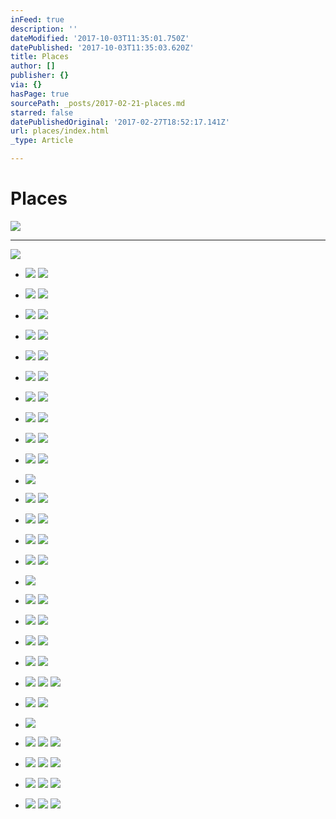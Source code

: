 ```yaml
---
inFeed: true
description: ''
dateModified: '2017-10-03T11:35:01.750Z'
datePublished: '2017-10-03T11:35:03.620Z'
title: Places
author: []
publisher: {}
via: {}
hasPage: true
sourcePath: _posts/2017-02-21-places.md
starred: false
datePublishedOriginal: '2017-02-27T18:52:17.141Z'
url: places/index.html
_type: Article

---
```

# Places
![](https://the-grid-user-content.s3-us-west-2.amazonaws.com/76d04a63-ef7c-4b54-b6b1-12c41afecfe5.jpg)

---

![](https://the-grid-user-content.s3-us-west-2.amazonaws.com/b55b9ca8-52bf-4343-96dc-d160ecd1f5da.jpg)

* ![](https://the-grid-user-content.s3-us-west-2.amazonaws.com/c867e1de-37d8-4fe6-b6dd-cf51aaac6a1b.jpg)
![](https://the-grid-user-content.s3-us-west-2.amazonaws.com/58c9cc58-8d27-4dfa-bbe8-3d7d7a9acd52.jpg)

* ![](https://the-grid-user-content.s3-us-west-2.amazonaws.com/05adbe10-656c-4ead-827b-5c3e0bb30fa5.jpg)
![](https://the-grid-user-content.s3-us-west-2.amazonaws.com/f4244896-3b11-4d45-9385-23d55f469256.jpg)

* ![](https://the-grid-user-content.s3-us-west-2.amazonaws.com/80c371c9-c6c7-4b28-8ea4-e48f7d1e6450.jpg)
![](https://the-grid-user-content.s3-us-west-2.amazonaws.com/f2d97d8c-86e7-4c3a-8da9-98f0d86fb3cc.jpg)

* ![](https://the-grid-user-content.s3-us-west-2.amazonaws.com/406e65a5-ae15-4393-96c1-74b2e2a4e368.jpg)
![](https://the-grid-user-content.s3-us-west-2.amazonaws.com/69b6dac4-925c-46ce-beb4-bb1728bccbe1.jpg)

* ![](https://the-grid-user-content.s3-us-west-2.amazonaws.com/8f3dd1b8-fa5e-4b50-9c4e-44e498700fab.jpg)
![](https://the-grid-user-content.s3-us-west-2.amazonaws.com/1d6476c0-9515-4055-ae6e-c3fcfcaae360.jpg)

* ![](https://the-grid-user-content.s3-us-west-2.amazonaws.com/c72ebffd-8437-4ed1-9407-96b85afd604f.jpg)
![](https://the-grid-user-content.s3-us-west-2.amazonaws.com/7da7a849-7604-48b6-aec9-743d9b70a8d6.jpg)

* ![](https://the-grid-user-content.s3-us-west-2.amazonaws.com/598f513d-7fc0-4a05-9a7f-7c639d796f5b.jpg)
![](https://the-grid-user-content.s3-us-west-2.amazonaws.com/34f76d26-d514-4b60-844e-ac7896dea35c.jpg)

* ![](https://the-grid-user-content.s3-us-west-2.amazonaws.com/d2087fad-6f4f-41ec-9477-0b70e66b6fee.jpg)
![](https://the-grid-user-content.s3-us-west-2.amazonaws.com/4b43f89e-a5b4-457e-bad3-31fa1094c558.jpg)

* ![](https://the-grid-user-content.s3-us-west-2.amazonaws.com/33044acc-aa2f-43fd-9190-bbf75ddbcbe8.jpg)
![](https://the-grid-user-content.s3-us-west-2.amazonaws.com/8096ce46-1995-4cba-a757-e7fe1a455fbd.jpg)

* ![](https://the-grid-user-content.s3-us-west-2.amazonaws.com/9d36b4da-de8e-4cca-971a-ebe2895c9b33.jpg)
![](https://the-grid-user-content.s3-us-west-2.amazonaws.com/fb0bb0c3-9844-494d-ada4-3f82d099a80f.jpg)

* ![](https://the-grid-user-content.s3-us-west-2.amazonaws.com/24ec9bdd-9136-4535-be45-385f2067feca.jpg)

* ![](https://the-grid-user-content.s3-us-west-2.amazonaws.com/e802f7a4-ea22-430b-b964-963bd6663ed4.jpg)
![](https://the-grid-user-content.s3-us-west-2.amazonaws.com/147e0d19-6bb1-4304-9cf1-69d6e11a3042.jpg)

* ![](https://the-grid-user-content.s3-us-west-2.amazonaws.com/5ff4c81f-1284-4ed2-b36f-496b6f03f15e.jpg)
![](https://the-grid-user-content.s3-us-west-2.amazonaws.com/62357824-5657-44b3-9f02-af5498790791.jpg)

* ![](https://the-grid-user-content.s3-us-west-2.amazonaws.com/b5131f60-3f52-437c-b892-6a23f2fcb008.jpg)
![](https://the-grid-user-content.s3-us-west-2.amazonaws.com/54e567e2-81e8-48bc-9fc0-d15b081fcd02.jpg)

* ![](https://the-grid-user-content.s3-us-west-2.amazonaws.com/d70a0bcf-4b7f-40bd-af84-447440e25a1a.jpg)
![](https://the-grid-user-content.s3-us-west-2.amazonaws.com/2077c924-f6fe-425d-9537-5acee224df94.jpg)

* ![](https://the-grid-user-content.s3-us-west-2.amazonaws.com/6cdaa327-b0e6-4a16-913e-436fb6484645.jpg)

* ![](https://the-grid-user-content.s3-us-west-2.amazonaws.com/96b8ed2a-1ecc-4e9d-b2f0-fbc99d454715.jpg)
![](https://the-grid-user-content.s3-us-west-2.amazonaws.com/c617d726-598d-4c87-bb52-67084d1cf26b.jpg)

* ![](https://the-grid-user-content.s3-us-west-2.amazonaws.com/2837c67f-12c1-4bb5-8815-c8c5a36492c8.jpg)
![](https://the-grid-user-content.s3-us-west-2.amazonaws.com/ac77adeb-5ba3-4f56-ad84-7548b2e4b81d.jpg)

* ![](https://the-grid-user-content.s3-us-west-2.amazonaws.com/8e56952c-4207-480a-8af5-5d12c912959f.jpg)
![](https://the-grid-user-content.s3-us-west-2.amazonaws.com/cbfadcb1-3025-418e-bd8f-2cb7359a5090.jpg)

* ![](https://the-grid-user-content.s3-us-west-2.amazonaws.com/5b54adfc-0ef7-4ec6-84fe-b375db025776.jpg)
![](https://the-grid-user-content.s3-us-west-2.amazonaws.com/a0bc70ff-b916-46e2-92a2-1182e9a77d4b.jpg)

* ![](https://the-grid-user-content.s3-us-west-2.amazonaws.com/66b22047-154e-42b1-92cb-8d370bca9868.jpg)
![](https://the-grid-user-content.s3-us-west-2.amazonaws.com/d96024d3-473d-46a5-ba56-12d4b8a386d7.jpg)
![](https://the-grid-user-content.s3-us-west-2.amazonaws.com/a688b392-b466-4db8-8f56-c6512c917413.jpg)

* ![](https://the-grid-user-content.s3-us-west-2.amazonaws.com/b2e3d3bf-755c-465b-9163-afbb8e93dace.jpg)
![](https://the-grid-user-content.s3-us-west-2.amazonaws.com/b56f9b5d-addc-4b28-aee4-5cb1fdc86d48.jpg)

* ![](https://the-grid-user-content.s3-us-west-2.amazonaws.com/5e3a00f3-c142-404d-b926-8e27e6eb96c6.jpg)

* ![](https://the-grid-user-content.s3-us-west-2.amazonaws.com/0c02f98a-fe83-478a-959b-aac1dad55ba7.jpg)
![](https://the-grid-user-content.s3-us-west-2.amazonaws.com/9fb1f585-36ad-4ff5-8d38-18596103e96d.jpg)
![](https://the-grid-user-content.s3-us-west-2.amazonaws.com/f2c41196-be5f-4cf9-9593-b56b8584cd80.jpg)

* ![](https://the-grid-user-content.s3-us-west-2.amazonaws.com/eec6342f-22fb-43fc-a4c1-09c26239b569.jpg)
![](https://the-grid-user-content.s3-us-west-2.amazonaws.com/339c1901-f6ae-4d47-b451-93e9198ce64a.jpg)
![](https://the-grid-user-content.s3-us-west-2.amazonaws.com/f7f0d9ed-e97b-456c-b47c-25ff584ff776.jpg)

* ![](https://the-grid-user-content.s3-us-west-2.amazonaws.com/80d9516e-70b4-4fda-85bd-e77fdd223eb8.jpg)
![](https://the-grid-user-content.s3-us-west-2.amazonaws.com/65a25026-4e7e-4e97-b9b6-771b118f2832.jpg)
![](https://the-grid-user-content.s3-us-west-2.amazonaws.com/acb62f16-69d6-4901-8b3e-0bf17dc139a6.jpg)

* ![](https://the-grid-user-content.s3-us-west-2.amazonaws.com/071bf38e-2fd4-446d-91fe-3ad557fc3c5e.jpg)
![](https://the-grid-user-content.s3-us-west-2.amazonaws.com/6633b9d9-c4ce-4e3c-bb2e-0f2ba2f0d403.jpg)
![](https://the-grid-user-content.s3-us-west-2.amazonaws.com/e586e72f-da94-49e4-8839-e96750b8c17f.jpg)